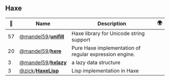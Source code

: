 ## Haxe 

|:star2: | Name | Description | 🌍|
|---|---|---|---|
|57|[@mandel59](https://github.com/mandel59)/[**unifill**](https://github.com/mandel59/unifill)|Haxe library for Unicode string support||
|20|[@mandel59](https://github.com/mandel59)/[**hxre**](https://github.com/mandel59/hxre)|Pure Haxe implementation of regular expression engine.||
|3|[@mandel59](https://github.com/mandel59)/[**hxlazy**](https://github.com/mandel59/hxlazy)|a lazy data structure||
|3|[@zick](https://github.com/zick)/[**HaxeLisp**](https://github.com/zick/HaxeLisp)|Lisp implementation in Haxe||

